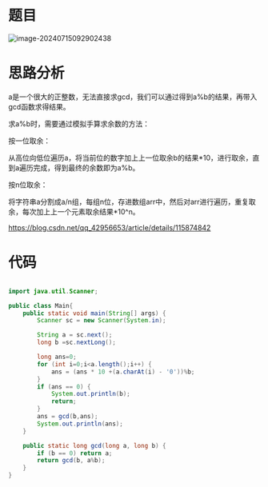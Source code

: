 # 题目

![image-20240715092902438](C:\Users\Administrator\AppData\Roaming\Typora\typora-user-images\image-20240715092902438.png)

# 思路分析

a是一个很大的正整数，无法直接求gcd，我们可以通过得到a%b的结果，再带入gcd函数求得结果。

求a%b时，需要通过模拟手算求余数的方法：

按一位取余：

从高位向低位遍历a，将当前位的数字加上上一位取余b的结果*10，进行取余，直到a遍历完成，得到最终的余数即为a%b。

按n位取余：

将字符串a分割成a/n组，每组n位，存进数组arr中，然后对arr进行遍历，重复取余，每次加上上一个元素取余结果*10^n。

https://blog.csdn.net/qq_42956653/article/details/115874842

# 代码

```java

import java.util.Scanner;

public class Main{
    public static void main(String[] args) {
        Scanner sc = new Scanner(System.in);

        String a = sc.next();
        long b =sc.nextLong();

        long ans=0;
        for (int i=0;i<a.length();i++) {
            ans = (ans * 10 +(a.charAt(i) - '0'))%b;
        }
        if (ans == 0) {
            System.out.println(b);
            return;
        } 
        ans = gcd(b,ans);
        System.out.println(ans);
    }

    public static long gcd(long a, long b) {
        if (b == 0) return a;
        return gcd(b, a%b);
    }
}
```

